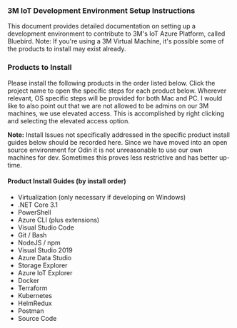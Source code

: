 ### 3M IoT Development Environment Setup Instructions
This document provides detailed documentation on setting up a development environment to contribute to 3M's IoT Azure Platform, called Bluebird.  Note: If you're using a 3M Virtual Machine, it's possible some of the products to install may exist already.

### Products to Install
Please install the following products in the order listed below.  Click the project name to open the specific steps for each product below.  Wherever relevant, OS specific steps will be provided for both Mac and PC. 
I would like to also point out that we are not allowed to be admins on our 3M machines, we use elevated access. This is accomplished by right clicking and selecting the elevated access option. 
 
**Note:**
Install Issues not specifically addressed in the specific product install guides below should be recorded here.
Since we have moved into an open source environment for Odin it is not unreasonable to use our own machines for dev. Sometimes this proves less restrictive and has better up-time. 

#### Product Install Guides (by install order)
- Virtualization (only necessary if developing on Windows)
- .NET Core 3.1
- PowerShell
- Azure CLI (plus extensions)
- Visual Studio Code
- Git / Bash
- NodeJS / npm
- Visual Studio 2019
- Azure Data Studio
- Storage Explorer
- Azure IoT Explorer
- Docker
- Terraform
- Kubernetes
- HelmRedux
- Postman
- Source Code
